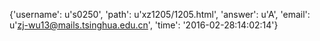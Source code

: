 {'username': u's0250', 'path': u'xz1205/1205.html', 'answer': u'A', 'email': u'zj-wu13@mails.tsinghua.edu.cn', 'time': '2016-02-28:14:02:14'}